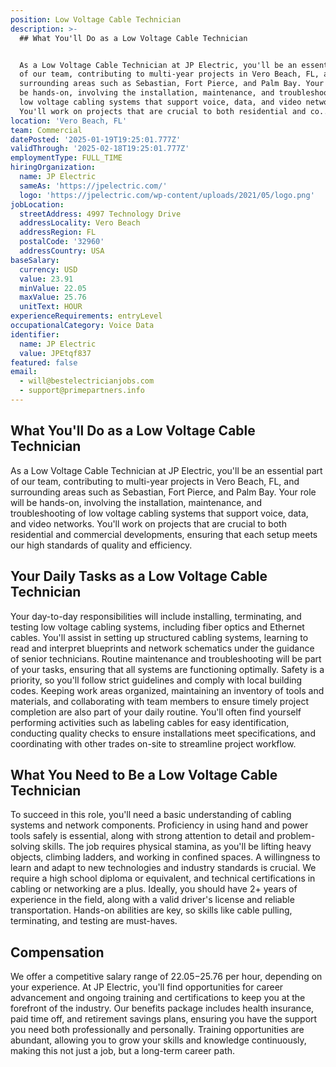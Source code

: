 ```yaml
---
position: Low Voltage Cable Technician
description: >-
  ## What You'll Do as a Low Voltage Cable Technician


  As a Low Voltage Cable Technician at JP Electric, you'll be an essential part
  of our team, contributing to multi-year projects in Vero Beach, FL, and
  surrounding areas such as Sebastian, Fort Pierce, and Palm Bay. Your role will
  be hands-on, involving the installation, maintenance, and troubleshooting of
  low voltage cabling systems that support voice, data, and video networks.
  You'll work on projects that are crucial to both residential and co...
location: 'Vero Beach, FL'
team: Commercial
datePosted: '2025-01-19T19:25:01.777Z'
validThrough: '2025-02-18T19:25:01.777Z'
employmentType: FULL_TIME
hiringOrganization:
  name: JP Electric
  sameAs: 'https://jpelectric.com/'
  logo: 'https://jpelectric.com/wp-content/uploads/2021/05/logo.png'
jobLocation:
  streetAddress: 4997 Technology Drive
  addressLocality: Vero Beach
  addressRegion: FL
  postalCode: '32960'
  addressCountry: USA
baseSalary:
  currency: USD
  value: 23.91
  minValue: 22.05
  maxValue: 25.76
  unitText: HOUR
experienceRequirements: entryLevel
occupationalCategory: Voice Data
identifier:
  name: JP Electric
  value: JPEtqf837
featured: false
email:
  - will@bestelectricianjobs.com
  - support@primepartners.info
---
```




## What You'll Do as a Low Voltage Cable Technician

As a Low Voltage Cable Technician at JP Electric, you'll be an essential part of our team, contributing to multi-year projects in Vero Beach, FL, and surrounding areas such as Sebastian, Fort Pierce, and Palm Bay. Your role will be hands-on, involving the installation, maintenance, and troubleshooting of low voltage cabling systems that support voice, data, and video networks. You'll work on projects that are crucial to both residential and commercial developments, ensuring that each setup meets our high standards of quality and efficiency.

## Your Daily Tasks as a Low Voltage Cable Technician

Your day-to-day responsibilities will include installing, terminating, and testing low voltage cabling systems, including fiber optics and Ethernet cables. You'll assist in setting up structured cabling systems, learning to read and interpret blueprints and network schematics under the guidance of senior technicians. Routine maintenance and troubleshooting will be part of your tasks, ensuring that all systems are functioning optimally. Safety is a priority, so you'll follow strict guidelines and comply with local building codes. Keeping work areas organized, maintaining an inventory of tools and materials, and collaborating with team members to ensure timely project completion are also part of your daily routine. You'll often find yourself performing activities such as labeling cables for easy identification, conducting quality checks to ensure installations meet specifications, and coordinating with other trades on-site to streamline project workflow.

## What You Need to Be a Low Voltage Cable Technician

To succeed in this role, you'll need a basic understanding of cabling systems and network components. Proficiency in using hand and power tools safely is essential, along with strong attention to detail and problem-solving skills. The job requires physical stamina, as you'll be lifting heavy objects, climbing ladders, and working in confined spaces. A willingness to learn and adapt to new technologies and industry standards is crucial. We require a high school diploma or equivalent, and technical certifications in cabling or networking are a plus. Ideally, you should have 2+ years of experience in the field, along with a valid driver's license and reliable transportation. Hands-on abilities are key, so skills like cable pulling, terminating, and testing are must-haves.

## Compensation

We offer a competitive salary range of $22.05-$25.76 per hour, depending on your experience. At JP Electric, you'll find opportunities for career advancement and ongoing training and certifications to keep you at the forefront of the industry. Our benefits package includes health insurance, paid time off, and retirement savings plans, ensuring you have the support you need both professionally and personally. Training opportunities are abundant, allowing you to grow your skills and knowledge continuously, making this not just a job, but a long-term career path.